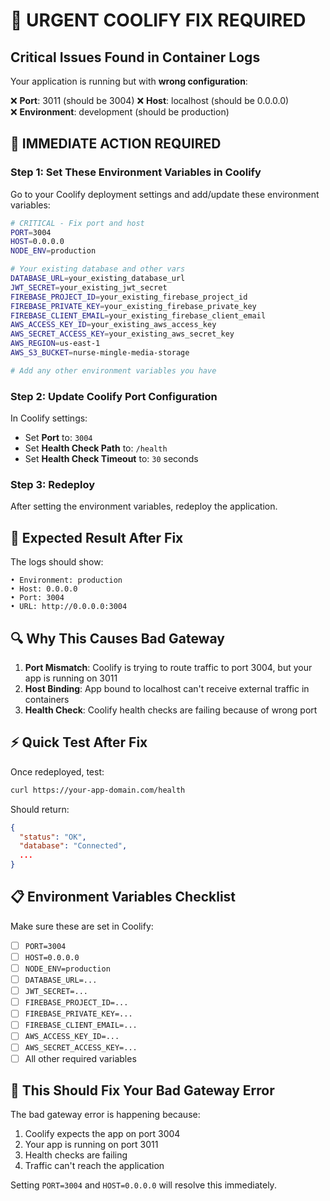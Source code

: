 # 🚨 URGENT COOLIFY FIX REQUIRED

## Critical Issues Found in Container Logs

Your application is running but with **wrong configuration**:

❌ **Port**: 3011 (should be 3004)
❌ **Host**: localhost (should be 0.0.0.0)  
❌ **Environment**: development (should be production)

## 🔧 IMMEDIATE ACTION REQUIRED

### Step 1: Set These Environment Variables in Coolify

Go to your Coolify deployment settings and add/update these environment variables:

```bash
# CRITICAL - Fix port and host
PORT=3004
HOST=0.0.0.0
NODE_ENV=production

# Your existing database and other vars
DATABASE_URL=your_existing_database_url
JWT_SECRET=your_existing_jwt_secret
FIREBASE_PROJECT_ID=your_existing_firebase_project_id
FIREBASE_PRIVATE_KEY=your_existing_firebase_private_key
FIREBASE_CLIENT_EMAIL=your_existing_firebase_client_email
AWS_ACCESS_KEY_ID=your_existing_aws_access_key
AWS_SECRET_ACCESS_KEY=your_existing_aws_secret_key
AWS_REGION=us-east-1
AWS_S3_BUCKET=nurse-mingle-media-storage

# Add any other environment variables you have
```

### Step 2: Update Coolify Port Configuration

In Coolify settings:
- Set **Port** to: `3004`
- Set **Health Check Path** to: `/health`
- Set **Health Check Timeout** to: `30` seconds

### Step 3: Redeploy

After setting the environment variables, redeploy the application.

## 🎯 Expected Result After Fix

The logs should show:
```
• Environment: production
• Host: 0.0.0.0
• Port: 3004
• URL: http://0.0.0.0:3004
```

## 🔍 Why This Causes Bad Gateway

1. **Port Mismatch**: Coolify is trying to route traffic to port 3004, but your app is running on 3011
2. **Host Binding**: App bound to localhost can't receive external traffic in containers
3. **Health Check**: Coolify health checks are failing because of wrong port

## ⚡ Quick Test After Fix

Once redeployed, test:
```bash
curl https://your-app-domain.com/health
```

Should return:
```json
{
  "status": "OK",
  "database": "Connected",
  ...
}
```

## 📋 Environment Variables Checklist

Make sure these are set in Coolify:

- [ ] `PORT=3004`
- [ ] `HOST=0.0.0.0`
- [ ] `NODE_ENV=production`
- [ ] `DATABASE_URL=...`
- [ ] `JWT_SECRET=...`
- [ ] `FIREBASE_PROJECT_ID=...`
- [ ] `FIREBASE_PRIVATE_KEY=...`
- [ ] `FIREBASE_CLIENT_EMAIL=...`
- [ ] `AWS_ACCESS_KEY_ID=...`
- [ ] `AWS_SECRET_ACCESS_KEY=...`
- [ ] All other required variables

## 🚀 This Should Fix Your Bad Gateway Error

The bad gateway error is happening because:
1. Coolify expects the app on port 3004
2. Your app is running on port 3011
3. Health checks are failing
4. Traffic can't reach the application

Setting `PORT=3004` and `HOST=0.0.0.0` will resolve this immediately.
